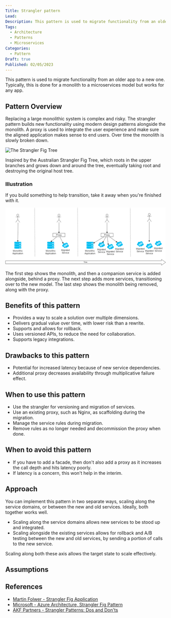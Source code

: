 ```yaml
---
Title: Strangler pattern
Lead: 
Description: This pattern is used to migrate functionality from an older app to a new one
Tags:
  - Architecture
  - Patterns
  - Microservices
Categories:
  - Pattern
Draft: true
Published: 02/05/2023
---
```


This pattern is used to migrate functionality from an older app to a new one. Typically, this is done for a monolith to a microservices model but works for any app.

## Pattern Overview

Replacing a large monolithic system is complex and risky. The strangler pattern builds new functionality using modern design patterns alongside the monolith. A proxy is used to integrate the user experience and make sure the aligned application makes sense to end users. Over time the monolith is slowly broken down.

![The Strangler Fig Tree][def2]

[def2]: https://farm4.staticflickr.com/3356/3600794227_4916f9924e_z.jpg

Inspired by the Australian Strangler Fig Tree, which roots in the upper branches and grows down and around the tree, eventually taking root and destroying the original host tree.

### Illustration

If you build something to help transition, take it away when you're finished with it.

![Strangler pattern, over time][def1]

[def1]: ../../media/images/strangler-pattern-example.png

The first step shows the monolith, and then a companion service is added alongside, behind a proxy. The next step adds more services, transitioning over to the new model. The last step shows the monolith being removed, along with the proxy.

## Benefits of this pattern

* Provides a way to scale a solution over multiple dimensions.
* Delivers gradual value over time, with lower risk than a rewrite.
* Supports and allows for rollback.
* Uses versioned APIs, to reduce the need for collaboration.
* Supports legacy integrations.

## Drawbacks to this pattern

* Potential for increased latency because of new service dependencies.
* Additional proxy decreases availability through multiplicative failure effect.

## When to use this pattern

* Use the strangler for versioning and migration of services.
* Use an existing proxy, such as Nginx, as scaffolding during the migration.
* Manage the service rules during migration.
* Remove rules as no longer needed and decommission the proxy when done.

## When to avoid this pattern

* If you have to add a facade, then don't also add a proxy as it increases the call depth and hits latency poorly.
* If latency is a concern, this won't help in the interim.

## Approach

You can implement this pattern in two separate ways, scaling along the service domains, or between the new and old services. Ideally, both together works well.

* Scaling along the service domains allows new services to be stood up and integrated.
* Scaling alongside the existing services allows for rollback and A/B testing between the new and old services, by sending a portion of calls to the new service.

Scaling along both these axis allows the target state to scale effectively.

## Assumptions

## References

* [Martin Folwer - Strangler Fig Application](https://martinfowler.com/bliki/StranglerFigApplication.html)
* [Microsoft - Azure Architecture, Strangler Fig Pattern](https://learn.microsoft.com/en-us/azure/architecture/patterns/strangler-fig)
* [AKF Partners - Strangler Patterns: Dos and Don'ts](https://akfpartners.com/growth-blog/strangler-pattern-dos-and-donts)
